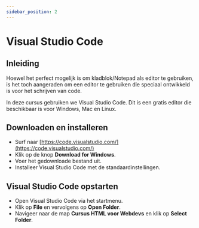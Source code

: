 ```yaml
---
sidebar_position: 2
---
```


# Visual Studio Code

## Inleiding

Hoewel het perfect mogelijk is om kladblok/Notepad als editor te gebruiken, is het toch aangeraden om een editor te gebruiken die speciaal ontwikkeld is voor het schrijven van code.

In deze cursus gebruiken we Visual Studio Code. Dit is een gratis editor die beschikbaar is voor Windows, Mac en Linux.

## Downloaden en installeren
 
- Surf naar [https://code.visualstudio.com/](https://code.visualstudio.com/)
- Klik op de knop **Download for Windows**.
- Voer het gedownloade bestand uit.
- Installeer Visual Studio Code met de standaardinstellingen.

## Visual Studio Code opstarten

- Open Visual Studio Code via het startmenu.
- Klik op **File** en vervolgens op **Open Folder**.
- Navigeer naar de map **Cursus HTML voor Webdevs** en klik op **Select Folder**.



